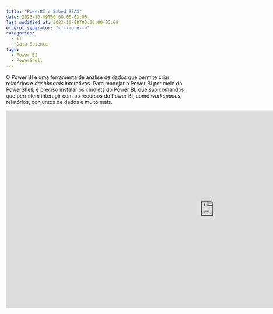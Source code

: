 ```yaml
---
title: "PowerBI e Embed SSAS"
date: 2023-10-09T00:00:00-03:00
last_modified_at: 2023-10-09T00:00:00-03:00
excerpt_separator: "<!--more-->"
categories:
  - IT
  - Data Science
tags:
  - Power BI
  - PowerShell
---
```


O Power BI é uma ferramenta de análise de dados que permite criar relatórios e _dashboards_ interativos. Para manejar o Power BI por meio do PowerShell, é preciso instalar os cmdlets do Power BI, que são comandos que permitem interagir com os recursos do Power BI, como _workspaces_, relatórios, conjuntos de dados e muito mais.

<iframe title="Insights MPSP" width="1140" height="541.25" src="
https://app.powerbi.com/reportEmbed?reportId=e3dd2954-9ab7-4c06-ae19-ad08c026dfd2&autoAuth=true&ctid=2dbd8499-508d-4b76-a31d-ca39cb3d8f1d"
frameborder="0" allowFullScreen="true"></iframe>


